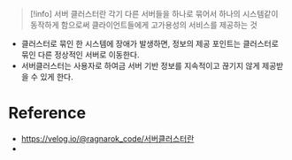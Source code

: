 > [!info] 서버 클러스터란
> 각기 다른 서버들을 하나로 묶어서 하나의 시스템같이 동작하게 함으로써 클라이언트들에게 고가용성의 서비스를 제공하는 것

- 클러스터로 묶인 한 시스템에 장애가 발생하면, 정보의 제공 포인트는 클러스터로 묶인 다른 정상적인 서버로 이동한다.
- 서버클러스터는 사용자로 하여금 서버 기반 정보를 지속적이고 끊기지 않게 제공받을 수 있게 한다.

# Reference
- https://velog.io/@ragnarok_code/서버클러스터란
- 
